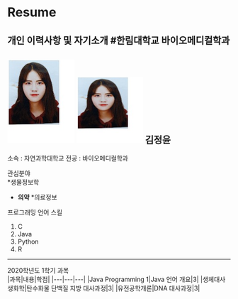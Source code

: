 # Resume
개인 이력사항 및 자기소개
#한림대학교 바이오메디컬학과
---
![이력서 사진](증명사진.png)
<img src = 증명사진.png height = 150 width = 150>
김정윤
---

소속 : 자연과학대학교
전공 : 바이오메디컬학과


관심분야   
*생물정보학
* **의약**
*의료정보


프로그래밍 언어 스킬   
1. C
2. Java
3. Python
4. R
------------

2020학년도 1학기 과목   
|과목|내용|학점|
|---|---|---|
|Java Programming 1|Java 언어 개요|3|
|생체대사생화학|탄수화물 단백질 지방 대사과정|3|
|유전공학개론|DNA 대사과정|3|

